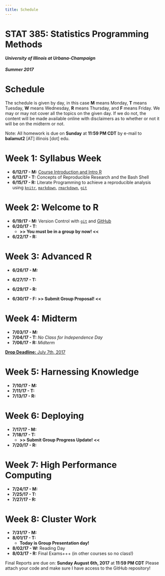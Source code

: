 ```yaml
---
title: Schedule
---
```


# STAT 385: Statistics Programming Methods

#### *University of Illinois at Urbana-Champaign*

#### *Summer 2017*

# Schedule

The schedule is given by day, in this case **M** means Monday, 
**T** means Tuesday, **W** means Wednesday, **R** means Thursday, and **F**
means Friday. We may or may not cover all the topics on the given day. If we do
not, the content will be made available online with disclaimers as to whether or
not it will be on the midterm or not.

Note: All homework is due on **Sunday** at **11:59 PM CDT** by e-mail to 
**balamut2** [AT] illinois [dot] edu.

# Week 1: Syllabus Week

- **6/12/17 - M:** [Course Introduction and Intro R](http://stat385.thecoatlessprofessor.com/course-introduction-and-intro-to-r/)
- **6/13/17 - T:** Concepts of Reproducible Research and the Bash Shell
- **6/15/17 - R:** Literate Programming to achieve a reproducible analysis using
                    [`knitr`](http://yihui.name/knitr/), 
                    [`markdown`](https://daringfireball.net/projects/markdown/),
                    [`rmarkdown`](http://rmarkdown.rstudio.com), 
                    [`git`](https://git-scm.com/doc)

# Week 2: Welcome to R

- **6/19/17 - M:** Version Control with [`git`](https://git-scm.com/doc) and
[GitHub](https://github.com/join)
- **6/20/17 - T:** 
    - **>> You must be in a group by now! <<**
- **6/22/17 - R:** 
    
# Week 3: Advanced R

- **6/26/17 - M:** 
- **6/27/17 - T:** 
- **6/29/17 - R:** 
  
- **6/30/17 - F:** **>> Submit Group Proposal! <<**

# Week 4: Midterm

- **7/03/17 - M:** 
- **7/04/17 - T:** *No Class for Independence Day*
- **7/06/17 - R:** *Midterm*

[**Drop Deadline:** July 7th, 2017](https://registrar.illinois.edu/summer-academic-calendar-17)

# Week 5: Harnessing Knowledge

- **7/10/17 - M:** 
- **7/11/17 - T:** 
- **7/13/17 - R:** 

# Week 6: Deploying

- **7/17/17 - M:** 
- **7/18/17 - T:** 
    - **>> Submit Group Progress Update! <<**
- **7/20/17 - R:** 
    
# Week 7: High Performance Computing

- **7/24/17 - M:** 
- **7/25/17 - T:** 
- **7/27/17 - R:** 

# Week 8: Cluster Work

- **7/31/17 - M:** 
- **8/01/17 - T:** 
    - **Today is Group Presentation day!**
- **8/02/17 - W:** Reading Day
- **8/03/17 - R:** Final Exams+++ (in other courses so no class!)

Final Reports are due on: **Sunday August 6th, 2017** at **11:59 PM CDT**
Please attach your code and make sure I have access to the GitHub repository!